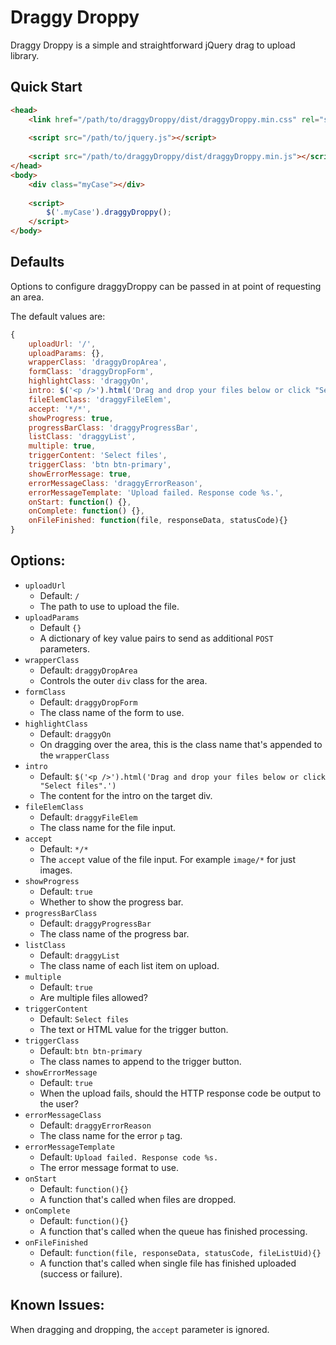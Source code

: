 Draggy Droppy
=============

Draggy Droppy is a simple and straightforward jQuery drag to upload library.

## Quick Start

```html
<head>
    <link href="/path/to/draggyDroppy/dist/draggyDroppy.min.css" rel="stylesheet">
    
    <script src="/path/to/jquery.js"></script>
    
    <script src="/path/to/draggyDroppy/dist/draggyDroppy.min.js"></script>
</head>
<body>
    <div class="myCase"></div>
    
    <script>
        $('.myCase').draggyDroppy();
    </script>
</body>
```

## Defaults

Options to configure draggyDroppy can be passed in at point of requesting an area.

The default values are:

```javascript
{
    uploadUrl: '/',
    uploadParams: {},
    wrapperClass: 'draggyDropArea',
    formClass: 'draggyDropForm',
    highlightClass: 'draggyOn',
    intro: $('<p />').html('Drag and drop your files below or click "Select files".'),
    fileElemClass: 'draggyFileElem',
    accept: '*/*',
    showProgress: true,
    progressBarClass: 'draggyProgressBar',
    listClass: 'draggyList',
    multiple: true,
    triggerContent: 'Select files',
    triggerClass: 'btn btn-primary',
    showErrorMessage: true,
    errorMessageClass: 'draggyErrorReason',
    errorMessageTemplate: 'Upload failed. Response code %s.',
    onStart: function() {},
    onComplete: function() {},
    onFileFinished: function(file, responseData, statusCode){}
}
```

## Options:

* `uploadUrl`
    * Default: `/`
    * The path to use to upload the file.
* `uploadParams`
    * Default `{}`
    * A dictionary of key value pairs to send as additional `POST` parameters.
* `wrapperClass`
    * Default: `draggyDropArea`
    * Controls the outer `div` class for the area.
* `formClass`
    * Default: `draggyDropForm`
    * The class name of the form to use.
* `highlightClass`
    * Default: `draggyOn`
    * On dragging over the area, this is the class name that's appended to the `wrapperClass`
* `intro`
    * Default: `$('<p />').html('Drag and drop your files below or click "Select files".')`
    * The content for the intro on the target div.
* `fileElemClass`
    * Default: `draggyFileElem`
    * The class name for the file input.
* `accept`
    * Default: `*/*`
    * The `accept` value of the file input. For example `image/*` for just images.
* `showProgress`
    * Default: `true`
    * Whether to show the progress bar.
* `progressBarClass`
    * Default: `draggyProgressBar`
    * The class name of the progress bar.
* `listClass`
    * Default: `draggyList`
    * The class name of each list item on upload.
* `multiple`
    * Default: `true`
    * Are multiple files allowed?
* `triggerContent`
    * Default: `Select files`
    * The text or HTML value for the trigger button.
* `triggerClass`
    * Default: `btn btn-primary`
    * The class names to append to the trigger button.
* `showErrorMessage`
    * Default: `true`
    * When the upload fails, should the HTTP response code be output to the user?
* `errorMessageClass`
    * Default: `draggyErrorReason`
    * The class name for the error `p` tag.
* `errorMessageTemplate`
    * Default: `Upload failed. Response code %s.`
    * The error message format to use.
* `onStart`
    * Default: `function(){}`
    * A function that's called when files are dropped.
* `onComplete`
    * Default: `function(){}`
    * A function that's called when the queue has finished processing.
* `onFileFinished`
    * Default: `function(file, responseData, statusCode, fileListUid){}`
    * A function that's called when single file has finished uploaded (success or failure).

## Known Issues:

When dragging and dropping, the `accept` parameter is ignored.
